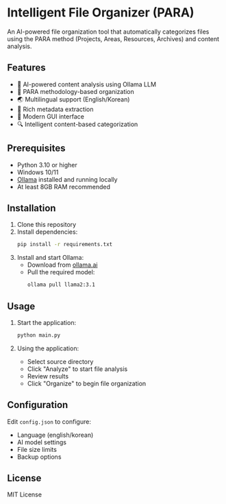 # Intelligent File Organizer (PARA)

An AI-powered file organization tool that automatically categorizes files using the PARA method (Projects, Areas, Resources, Archives) and content analysis.

## Features

- 🤖 AI-powered content analysis using Ollama LLM
- 📁 PARA methodology-based organization
- 🌏 Multilingual support (English/Korean)
- 📄 Rich metadata extraction
- 🎨 Modern GUI interface
- 🔍 Intelligent content-based categorization

## Prerequisites

- Python 3.10 or higher
- Windows 10/11
- [Ollama](https://ollama.ai/) installed and running locally
- At least 8GB RAM recommended

## Installation

1. Clone this repository
2. Install dependencies:
   ```bash
   pip install -r requirements.txt
   ```
3. Install and start Ollama:
   - Download from [ollama.ai](https://ollama.ai)
   - Pull the required model:
     ```bash
     ollama pull llama2:3.1
     ```

## Usage

1. Start the application:
   ```bash
   python main.py
   ```

2. Using the application:
   - Select source directory
   - Click "Analyze" to start file analysis
   - Review results
   - Click "Organize" to begin file organization

## Configuration

Edit `config.json` to configure:
- Language (english/korean)
- AI model settings
- File size limits
- Backup options

## License

MIT License
